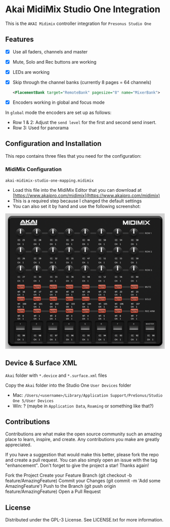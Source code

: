 # Akai MidiMix Studio One Integration
This is the `AKAI Midimix` controller integration for `Presonus Studio One`

## Features
- [x] Use all faders, channels and master
- [x] Mute, Solo and Rec buttons are working
- [x] LEDs are working
- [x] Skip through the channel banks (currently 8 pages = 64 channels)

  ```xml
  <PlacementBank target="RemoteBank" pagesize="8" name="MixerBank">
  ```

- [x] Encoders working in global and focus mode

In `global` mode the encoders are set up as follows:
- Row 1 & 2: Adjust the `send level` for the first and second send insert.
- Row 3: Used for panorama

## Configuration and Installation
This repo contains three files that you need for the configuration:

### MidiMix Configuration

 `akai-midimix-studio-one-mapping.midimix`
  - Load this file into the MidiMix Editor that you can download at [https://www.akaipro.com/midimix](https://www.akaipro.com/midimix)
  - This is a required step because I changed the default settings
  - You can also set it by hand and use the following screenshot:

![MidiMix](mapping.png "MidiMix Mapping")


## Device & Surface XML

`Akai` folder with `*.device` and `*.surface.xml` files

Copy the `Akai` folder into the Studio One `User Devices` folder
  - Mac: `/Users/<username>/Library/Application Support/PreSonus/Studio One 5/User Devices`
  - Win: ? (maybe in `Application Data`, `Roaming` or something like that?)


## Contributions
Contributions are what make the open source community such an amazing place to learn, inspire, and create. Any contributions you make are greatly appreciated.

If you have a suggestion that would make this better, please fork the repo and create a pull request. You can also simply open an issue with the tag "enhancement". Don't forget to give the project a star! Thanks again!

Fork the Project
Create your Feature Branch (git checkout -b feature/AmazingFeature)
Commit your Changes (git commit -m 'Add some AmazingFeature')
Push to the Branch (git push origin feature/AmazingFeature)
Open a Pull Request

## License
Distributed under the GPL-3 License. See LICENSE.txt for more information.
